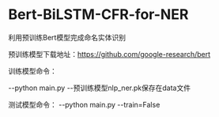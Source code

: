 # Bert-BiLSTM-CFR-for-NER
利用预训练Bert模型完成命名实体识别

预训练模型下载地址：https://github.com/google-research/bert

训练模型命令：

--python main.py
--预训练模型nlp_ner.pk保存在data文件

测试模型命令：
--python main.py --train=False
